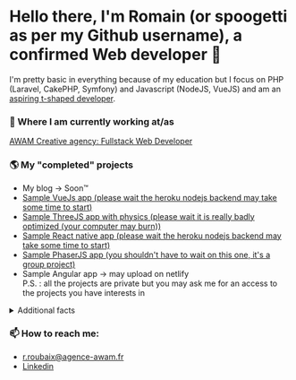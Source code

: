 # Hello there, I'm Romain (or spoogetti as per my Github username), a confirmed Web developer 👋
I'm pretty basic in everything because of my education but I focus on PHP (Laravel, CakePHP, Symfony) and Javascript (NodeJS, VueJS) and am an [aspiring t-shaped developer](https://letslearnabout.net/blog/what-it-is-a-t-shaped-developer-and-why-you-should-be-one/).

### 💼 Where I am currently working at/as
[AWAM Creative agency: Fullstack Web Developer](https://www.agence-awam.fr/)

### 🌎 My "completed" projects
- My blog -> Soon™
- [Sample VueJs app (please wait the heroku nodejs backend may take some time to start)](https://spoogetti.github.io/movies-front-dawin/#/)
- [Sample ThreeJS app with physics (please wait it is really badly optimized (your computer may burn))](https://spoogetti.github.io)
- [Sample React native app (please wait the heroku nodejs backend may take some time to start)](https://mmc-react.vercel.app/)
- [Sample PhaserJS app (you shouldn't have to wait on this one, it's a group project)](https://spoogetti.github.io/informatique_debranchee/)
- Sample Angular app -> may upload on netlify  
P.S. : all the projects are private but you may ask me for an access to the projects you have interests in

<details>
 <summary>Additional facts</summary>
    <br>
- 🔭 I’m currently working on sharpening my Web developer skills  <br>
- 🌱 I’m currently learning CakePHP, PrestaShop <br>
- 💭 I'd like to learn 11ty, Gatsby, TailwindCSS, Netlify  <br>
- 🤔 <br><br>
  
  ![](https://komarev.com/ghpvc/?username=spoogetti&label=Invaderz) <br>
  
  ### 📉 My stats (please ignore, all my projects are private 😥)
[![Romain's github stats](https://github-readme-stats.vercel.app/api?username=spoogetti)](https://github.com/anuraghazra/github-readme-stats)
  
<!--
[![Top Langs](https://github-readme-stats.vercel.app/api/top-langs/?username=spoogetti)](https://github.com/anuraghazra/github-readme-stats)
-->
</details>

### 📫 How to reach me:
  - <a href="mailto:romain.roubaix@u-bordeaux.fr" alt="Contact me">r.roubaix@agence-awam.fr</a> <br>
  - <a href="https://www.linkedin.com/in/romain-roubaix/" alt="Linkedin">Linkedin</a>



